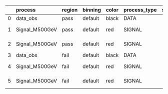 |    | process        | region   | binning   | color   | process_type   |   scale | variation   | source_filename                                         | source_histname   | alias          | title     |   combine_idx |     lnN |   shapes | syst_type   |   direction |   variation_alias |
|---:|:---------------|:---------|:----------|:--------|:---------------|--------:|:------------|:--------------------------------------------------------|:------------------|:---------------|:----------|--------------:|--------:|---------:|:------------|------------:|------------------:|
|  0 | data_obs       | pass     | default   | black   | DATA           |       1 | nominal     | ./histograms_for_2DAlphabet_v1/EaDM_FakeData.root       | hpass             | FakeData       | FakeData  |           nan | nan     |      nan | nan         |         nan |               nan |
|  1 | Signal_M500GeV | pass     | default   | red     | SIGNAL         |       1 | lumi        | ./histograms_for_2DAlphabet_v1/EaDM_Signal_M500GeV.root | hpass             | Signal_M500GeV | BH signal |           nan |   1.016 |      nan | lnN         |         nan |               nan |
|  2 | Signal_M500GeV | pass     | default   | red     | SIGNAL         |       1 | nominal     | ./histograms_for_2DAlphabet_v1/EaDM_Signal_M500GeV.root | hpass             | Signal_M500GeV | BH signal |           nan | nan     |      nan | nan         |         nan |               nan |
|  3 | data_obs       | fail     | default   | black   | DATA           |       1 | nominal     | ./histograms_for_2DAlphabet_v1/EaDM_FakeData.root       | hfail             | FakeData       | FakeData  |           nan | nan     |      nan | nan         |         nan |               nan |
|  4 | Signal_M500GeV | fail     | default   | red     | SIGNAL         |       1 | lumi        | ./histograms_for_2DAlphabet_v1/EaDM_Signal_M500GeV.root | hfail             | Signal_M500GeV | BH signal |           nan |   1.016 |      nan | lnN         |         nan |               nan |
|  5 | Signal_M500GeV | fail     | default   | red     | SIGNAL         |       1 | nominal     | ./histograms_for_2DAlphabet_v1/EaDM_Signal_M500GeV.root | hfail             | Signal_M500GeV | BH signal |           nan | nan     |      nan | nan         |         nan |               nan |